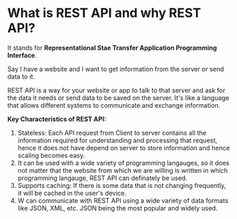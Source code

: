 # What is REST API and why REST API?
It stands for **Representational Stae Transfer Application Programming Interface**.

Say I have a website and I want to get information from the server or send data to it.

REST API is a way for your website or app to talk to that server and ask for the data it needs or send data to be saved on the server. It's like a language that allows different systems to communicate and exchange information.

**Key Characteristics of REST API:**
1. Stateless: Each API request from Client to server contains all the information required for understanding and processing that request, hence it does not have depend on server to store information and hence scaling becomes easy.
2. It can be used with a wide variety of programming langauges, so it does not matter that the website from which we are willing is written in which programming langauge, REST API can definately be used.
3. Supports caching: If there is some data that is not changing frequently, it will be cached in the user's device.
4. W can communicate with REST API using a wide variety of data formats like JSON, XML, etc. JSON being the most popular and widely used.
